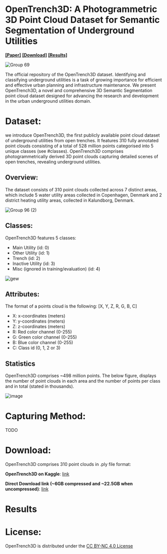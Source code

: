 # OpenTrench3D: A Photogrammetric 3D Point Cloud Dataset for Semantic Segmentation of Underground Utilities
[**[Paper]**]() [**[Download]**](#download) [**[Results]**](#results)

![Group 69](https://github.com/SimonBuusJensen/OpenTrench3D/assets/32246995/08534599-0b4a-4e17-88ee-7b9bacf99d6d)

The official repository of the OpenTrench3D dataset.
Identifying and classifying underground utilities is a task of growing importance for efficient and effective urban planning and infrastructure maintenance. 
We present OpenTrench3D, a novel and comprehensive 3D Semantic Segmentation point cloud dataset designed for advancing the research and development in the urban underground utilities domain. 

# Dataset:
we introduce OpenTrench3D, the first publicly available point cloud dataset of underground utilities from open trenches. 
It features 310 fully annotated point clouds consisting of a total of 528 million points categorised into 5 unique classes (see #classes).
OpenTrench3D comprises photogrammetrically derived 3D point clouds capturing detailed scenes of open trenches, revealing underground utilities.

## Overview:
The dataset consists of 310 point clouds collected across 7 distinct areas, which include 5 water utility areas collected in Copenhagen, Denmark and 2 district heating utility areas, collected in Kalundborg, Denmark.

![Group 96 (2)](https://github.com/SimonBuusJensen/OpenTrench3D/assets/32246995/cffeaf36-3768-4aac-830b-ed3fea61de6e)

## Classes:
OpenTrench3D features 5 classes: 
- Main Utility (id: 0)
- Other Utility (id: 1)
- Trench (id: 2)
- Inactive Utility (id: 3)
- Misc (ignored in training/evaluation) (id: 4)

![gew](https://github.com/SimonBuusJensen/OpenTrench3D/assets/32246995/b56bf874-0142-4a74-867c-886037431aec)

## Attributes:
The format of a points cloud is the following: [X, Y, Z, R, G, B, C]
- X: x-coordinates (meters)
- Y: y-coordinates (meters)
- Z: z-coordinates (meters)
- R: Red color channel (0-255)
- G: Green color channel (0-255)
- B: Blue color channel (0-255)
- C: Class id (0, 1, 2 or 3)

## Statistics
OpenTrench3D comprises ~498 million points. The below figure, displays the number of point clouds in each area and the number of points per class and in total (stated in thousands).

![image](https://github.com/SimonBuusJensen/OpenTrench3D/assets/32246995/7254c8a7-567c-4a72-95cf-faad7af4b446)


# Capturing Method:
TODO

# Download:
OpenTrench3D comprises 310 point clouds in .ply file format:

**OpenTrench3D on Kaggle**: [link](https://www.kaggle.com/datasets/hestogpony/opentrench3d/data?select=Examples)

**Direct Download link (~6GB compressed and ~22.5GB when uncompressed)**: [link](https://www.kaggle.com/datasets/hestogpony/opentrench3d/download?datasetVersionNumber=1)


# Results

# License:
OpenTrench3D is distributed under the [CC BY-NC 4.0 License](https://creativecommons.org/licenses/by-nc/4.0/)
